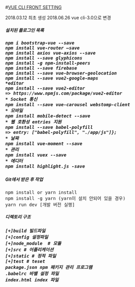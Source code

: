 #<u>VUE CLI FRONT SETTING</u>

2018.03.12 최초 생성
2018.06.26 vue cli-3.0으로 변경 

<h5>설치된 플로그인 목록<h5>
<pre>
npm i bootstrap-vue --save
npm install vue-router —save
npm install axios vue-axios --save
npm install --save glyphicons
npm install -g npm-install-peers
npm install --save firebase
npm install --save vue-browser-geolocation
npm install --save vue2-google-maps
*editor
npm install --save vue2-editor
=> https://www.npmjs.com/package/vue2-editor
* Socket 통신
npm install --save vue-carousel webstomp-client
* 모바일
npm install mobile-detect --save
* 웹 호환성 entries 지원
npm install --save babel-polyfill
=> entry: ["babel-polyfill", "./app/js"]};
* 날짜
npm install vue-moment --save
* 관리
npm install vuex --save
* 에디터 
npm install highlight.js -save
</pre>

<h5>Git에서 받은 후 작업</h5>
<pre>
npm install or yarn install
npm install -g yarn (yarn이 설치 안되어 있을 경우)
yarn run dev [개발 버전 실행]
</pre>

<h5>디렉토리 구조<h5>
<pre>
[+]build 빌드파일
[+]config 설정파일 
[+]node_module  # 모듈
[+]src # 어플리케이션
[+]static # 정적 파일
[+]test # teset
package.json npm 패키지 관리 프로그램
.babelrc 바밸 설정 파일
index.html index 파일
</pre>
